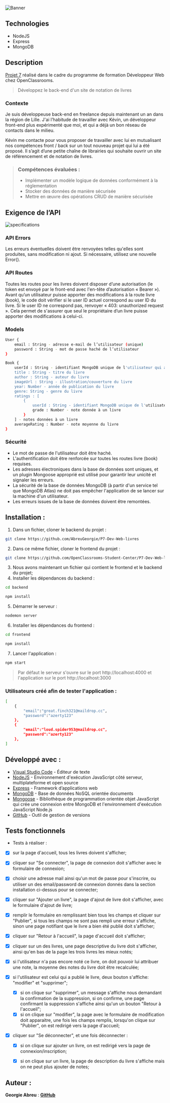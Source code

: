 ![Banner](/images/readme_monvieuxgrimoire.webp)

## Technologies

- NodeJS
- Express
- MongoDB


## Description

[Projet 7](https://openclassrooms.com/fr/paths/717/projects/1335/assignment) réalisé dans le cadre du programme de formation Développeur Web chez OpenClassrooms.

> Développez le back-end d'un site de notation de livres

### Contexte

Je suis développeuse back-end en freelance depuis maintenant un an dans la région de Lille. J'ai l’habitude de travailler avec Kévin, un développeur front-end plus expérimenté que moi, et qui a déjà un bon réseau de contacts dans le milieu.  

Kévin me contacte pour vous proposer de travailler avec lui en mutualisant nos compétences front / back sur un tout nouveau projet qui lui a été proposé. Il s’agit d’une petite chaîne de librairies qui souhaite ouvrir un site de référencement et de notation de livres.  

> ### Compétences évaluées :
>
> - Implémenter un modèle logique de données conformément à la réglementation
> - Stocker des données de manière sécurisée
> - Mettre en œuvre des opérations CRUD de manière sécurisée


## Exigence de l’API

![specifications](/images/readme_specifications_api.webp)

### API Errors

Les erreurs éventuelles doivent être renvoyées telles qu'elles sont produites, sans modification ni ajout. Si
nécessaire, utilisez une nouvelle Error().

### API Routes

Toutes les routes pour les livres doivent disposer d’une autorisation (le token est envoyé par le front-end avec
l'en-tête d’autorisation « Bearer »). Avant qu’un utilisateur puisse apporter des modifications à la route livre (book),
le code doit vérifier si le user ID actuel correspond au user ID du livre. Si le user ID ne correspond pas, renvoyer
« 403: unauthorized request ». Cela permet de s'assurer que seul le propriétaire d’un livre puisse apporter des
modifications à celui-ci.

### Models
```sh
User {  
    email : String - adresse e-mail de l’utilisateur (unique)  
    password : String - mot de passe haché de l’utilisateur  
}

Book {  
    userId : String - identifiant MongoDB unique de l'utilisateur qui a créé le livre  
    title : String - titre du livre  
    author : String - auteur du livre  
    imageUrl : String - illustration/couverture du livre  
    year: Number - année de publication du livre  
    genre: String - genre du livre  
    ratings : [  
        {  
            userId : String - identifiant MongoDB unique de l'utilisateur qui a noté le livre  
            grade : Number - note donnée à un livre  
        }  
    ] - notes données à un livre  
    averageRating : Number - note moyenne du livre  
}
```

### Sécurité

- Le mot de passe de l'utilisateur doit être haché.
- L'authentification doit être renforcée sur toutes les routes livre (book) requises.
- Les adresses électroniques dans la base de données sont uniques, et un plugin Mongoose approprié est utilisé pour garantir leur unicité et signaler les erreurs.
- La sécurité de la base de données MongoDB (à partir d'un service tel que MongoDB Atlas) ne doit pas empêcher l'application de se lancer sur la machine d'un utilisateur.
- Les erreurs issues de la base de données doivent être remontées.


## Installation :

1. Dans un fichier, cloner le backend du projet :
```sh
git clone https://github.com/AbreuGeorgie/P7-Dev-Web-livres
```
2. Dans ce même fichier, cloner le frontend du projet :
```sh
git clone https://github.com/OpenClassrooms-Student-Center/P7-Dev-Web-livres.git
```
3. Nous avons maintenant un fichier qui contient le frontend et le backend du projet;
4. Installer les dépendances du backend : 
```sh
cd backend
```
```sh
npm install
```
5. Démarrer le serveur : 
```sh
nodemon server
```
6. Installer les dépendances du frontend :
```sh
cd frontend
```
```sh
npm install
```
7. Lancer l'application :
```sh
npm start
```
> Par défaut le serveur s'ouvre sur le port http://localhost:4000 et l'application sur le port http://localhost:3000

### Utilisateurs créé afin de tester l'application :
```sh
[
    {
        "email":"great.finch321@maildrop.cc",
        "password":"azerty123"
    },
    {
        "email":"loud.spider953@maildrop.cc",
        "password":"azerty123"
    },
]
```


## Développé avec :

- [Visual Studio Code](https://code.visualstudio.com/) - Éditeur de texte
- [NodeJS](https://nodejs.org/en/docs) - Environnement d'exécution JavaScript côté serveur, multiplateforme et open source
- [Express](https://expressjs.com/) - Framework d’applications web
- [MongoDB](https://www.mongodb.com/fr-fr) - Base de données NoSQL orientée documents
- [Mongoose](https://mongoosejs.com/docs/guide.html) - Bibliothèque de programmation orientée objet JavaScript qui crée une connexion entre MongoDB et l'environnement d'exécution JavaScript Node.js
- [GitHub](https://github.com/) - Outil de gestion de versions


## Tests fonctionnels

- Tests à réaliser :

- [x] sur la page d'accueil, tous les livres doivent s'afficher;
- [x] cliquer sur "Se connecter", la page de connexion doit s'afficher avec le formulaire de connexion;
- [x] choisir une adresse mail ainsi qu'un mot de passe pour s'inscrire, ou utiliser un des email/password de connexion donnés dans la section installation ci-dessus pour se connecter;

- [x] cliquer sur "Ajouter un livre", la page d'ajout de livre doit s'afficher, avec le formulaire d'ajout de livre;
- [x] remplir le formulaire en remplissant bien tous les champs et cliquer sur "Publier", si tous les champs ne sont pas rempli une erreur s'affiche, sinon une page notifiant que le livre a bien été publié doit s'afficher;
- [x] cliquer sur "Retour à l'accueil", la page d'accueil doit s'afficher;

- [x] cliquer sur un des livres, une page descriptive du livre doit s'afficher, ainsi qu'en bas de la page les trois livres les mieux notés;
- [x] si l'utilisateur n'a pas encore noté ce livre, on doit pouvoir lui attribuer une note, la moyenne des notes du livre doit être recalculée;
- [x] si l'utilisateur est celui qui a publié le livre, deux bouton s'affiche: "modifier" et "supprimer"; 
  - [x] si on clique sur "supprimer", un message s'affiche nous demandant la confirmation de la suppression, si on confirme, une page confirmant la suppression s'affiche ainsi qu'un un bouton "Retour à l'accueil";
  - [x] si on clique sur "modifier", la page avec le formulaire de modification doit apparaitre, une fois les champs remplis, lorsqu'on clique sur "Publier", on est redirigé vers la page d'accueil;

- [x] cliquer sur "Se déconnecter", et une fois déconnecter : 
  - [x] si on clique sur ajouter un livre, on est redirigé vers la page de connexion/inscription;
  - [x] si on clique sur un livre, la page de description du livre s'affiche mais on ne peut plus ajouter de notes;


## Auteur :

**Georgie Abreu** : [**GitHub**](https://github.com/AbreuGeorgie/)